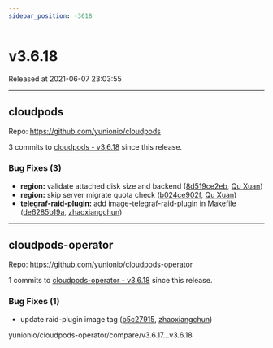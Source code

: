 ```yaml
---
sidebar_position: -3618
---
```


# v3.6.18

Released at 2021-06-07 23:03:55

-----

## cloudpods

Repo: https://github.com/yunionio/cloudpods

3 commits to [cloudpods - v3.6.18](https://github.com/yunionio/cloudpods/compare/v3.6.17...v3.6.18) since this release.

### Bug Fixes (3)
- **region:** validate attached disk size and backend ([8d519ce2eb](https://github.com/yunionio/cloudpods/commit/8d519ce2eb2acd203c6c109bd3b7ea114147f64d), [Qu Xuan](mailto:quxuan@yunionyun.com))
- **region:** skip server migrate quota check ([b024ce902f](https://github.com/yunionio/cloudpods/commit/b024ce902f027d8feb0be48df6be4c0306c0063f), [Qu Xuan](mailto:quxuan@yunionyun.com))
- **telegraf-raid-plugin:** add image-telegraf-raid-plugin in Makefile ([de6285b19a](https://github.com/yunionio/cloudpods/commit/de6285b19aa2f1c38f0efc46c5834637a12098fc), [zhaoxiangchun](mailto:1422928955@qq.com))

-----

## cloudpods-operator

Repo: https://github.com/yunionio/cloudpods-operator

1 commits to [cloudpods-operator - v3.6.18](https://github.com/yunionio/cloudpods-operator/compare/v3.6.17...v3.6.18) since this release.

### Bug Fixes (1)
- update raid-plugin image tag ([b5c27915](https://github.com/yunionio/cloudpods-operator/commit/b5c27915a9289901edc3ab133cb627e29fdab219), [zhaoxiangchun](mailto:1422928955@qq.com))

yunionio/cloudpods-operator/compare/v3.6.17...v3.6.18

